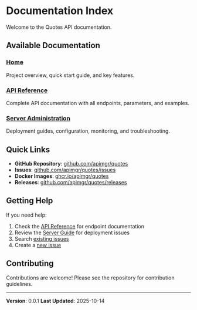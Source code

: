 # Documentation Index

Welcome to the Quotes API documentation.

## Available Documentation

### [Home](index.md)
Project overview, quick start guide, and key features.

### [API Reference](API.md)
Complete API documentation with all endpoints, parameters, and examples.

### [Server Administration](SERVER.md)
Deployment guides, configuration, monitoring, and troubleshooting.

## Quick Links

- **GitHub Repository**: [github.com/apimgr/quotes](https://github.com/apimgr/quotes)
- **Issues**: [github.com/apimgr/quotes/issues](https://github.com/apimgr/quotes/issues)
- **Docker Images**: [ghcr.io/apimgr/quotes](https://github.com/apimgr/quotes/pkgs/container/quotes)
- **Releases**: [github.com/apimgr/quotes/releases](https://github.com/apimgr/quotes/releases)

## Getting Help

If you need help:

1. Check the [API Reference](API.md) for endpoint documentation
2. Review the [Server Guide](SERVER.md) for deployment issues
3. Search [existing issues](https://github.com/apimgr/quotes/issues)
4. Create a [new issue](https://github.com/apimgr/quotes/issues/new)

## Contributing

Contributions are welcome! Please see the repository for contribution guidelines.

---

**Version**: 0.0.1
**Last Updated**: 2025-10-14
